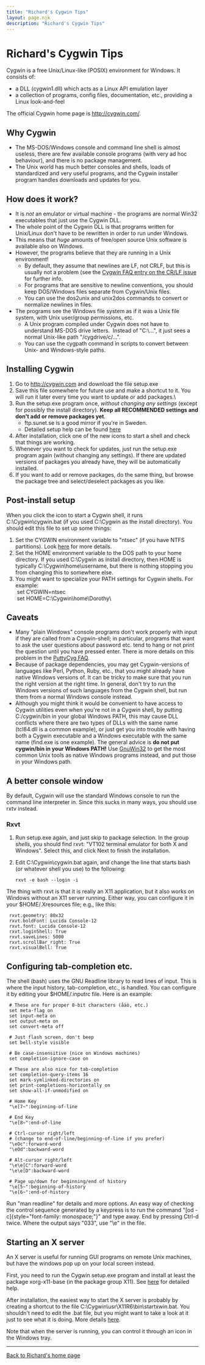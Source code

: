 ```yaml
---
title: "Richard's Cygwin Tips"
layout: page.njk
description: "Richard's Cygwin Tips"
---
```

# Richard\'s Cygwin Tips

Cygwin is a free Unix/Linux-like (POSIX) environment for Windows. It
consists of:

-   a DLL (cygwin1.dll) which acts as a Linux API emulation layer
-   a collection of programs, config files, documentation, etc.,
    providing a Linux look-and-feel

The official Cygwin home page is <http://cygwin.com/>.

## Why Cygwin

-   The MS-DOS/Windows console and command line shell is almost useless,
    there are few available console programs (with very ad hoc
    behaviour), and there is no package management.
-   The Unix world has much better consoles and shells, loads of
    standardized and very useful programs, and the Cygwin installer
    program handles downloads and updates for you.

## How does it work?

-   It is *not* an emulator or virtual machine - the programs are normal
    Win32 executables that just use the Cygwin DLL.
-   The whole point of the Cygwin DLL is that programs written for
    Unix/Linux don\'t have to be rewritten in order to run under
    Windows.
-   This means that *huge* amounts of free/open source Unix software is
    available also on Windows.
-   However, the programs believe that they are running in a Unix
    environment!
    -   By default, they assume that newlines are LF, not CRLF, but this
        is usually not a problem (see the [Cygwin FAQ entry on the CR/LF
        issue](http://cygwin.com/faq/faq-nochunks.html#faq.api.cr-lf)
        for further info.
    -   For programs that are sensitive to newline conventions, you
        should keep DOS/Windows files separate from Cygwin/Unix files.
    -   You can use the dos2unix and unix2dos commands to convert or
        normalize newlines in files.
-   The programs see the Windows file system as if it was a Unix file
    system, with Unix user/group permissions, etc.
    -   A Unix program compiled under Cygwin does not have to understand
        MS-DOS drive letters.  Instead of \"C:\\\...\", it just sees a
        normal Unix-like path \"/cygdrive/c/\...\".
    -   You can use the cygpath command in scripts to convert between
        Unix- and Windows-style paths.

## Installing Cygwin

1.  Go to <http://cygwin.com> and download the file setup.exe
2.  Save this file somewhere for future use and make a shortcut to it.
    You will run it later every time you want to update or add
    packages.\
3.  Run the setup.exe program once, *without changing any settings*
    (except for possibly the install directory). **Keep all RECOMMENDED
    settings and don\'t add or remove packages yet**.
    -   ftp.sunet.se is a good mirror if you\'re in Sweden.
    -   Detailed setup help can be found
        [here](http://cygwin.com/cygwin-ug-net/setup-net.html)
4.  After installation, click one of the new icons to start a shell and
    check that things are working.
5.  Whenever you want to check for updates, just run the setup.exe
    program again (without changing any settings). If there are updated
    versions of packages you already have, they will be automatically
    installed.
6.  If you want to add or remove packages, do the same thing, but browse
    the package tree and select/deselect packages as you like.

## Post-install setup

When you click the icon to start a Cygwin shell, it runs
C:\\Cygwin\\cygwin.bat (if you used C:\\Cygwin as the install
directory). You should edit this file to set up some things:

1.  Set the CYGWIN environment variable to \"ntsec\" (if you have NTFS
    partitions). Look
    [here](http://cygwin.com/cygwin-ug-net/using-cygwinenv.html) for
    more details.
2.  Set the HOME environment variable to the DOS path to your home
    directory. If you used C:\\Cygwin as install directory, then HOME is
    typically C:\\Cygwin\\home\\username, but there is nothing stopping
    you from changing this to somewhere else.
3.  You might want to specialize your PATH settings for Cygwin shells.
    For example:\
     set CYGWIN=ntsec\
     set HOME=C:\\Cygwin\\home\\Dorothy\

## Caveats

-   Many \"plain Windows\" console programs don\'t work properly with
    input if they are called from a Cygwin-shell; in particular,
    programs that want to ask the user questions about password etc.
    tend to hang or not print the question until you have pressed enter.
    There is more details on this problem in the [PuttyCyg
    FAQ](http://code.google.com/p/puttycyg/wiki/FAQ).
-   Because of package dependencies, you may get Cygwin-versions of
    languages like Perl, Python, Ruby, etc., that you might already have
    native Windows versions of. It can be tricky to make sure that you
    run the right version at the right time. In general, don\'t try to
    run the Windows versions of such languages from the Cygwin shell,
    but run them from a normal Windows console instead.
-   Although you might think it would be convenient to have access to
    Cygwin utilities even when you\'re not in a Cygwin shell, by putting
    C:/cygwin/bin in your global Windows PATH, this may cause DLL
    conflicts where there are two types of DLLs with the same name
    (tcl84.dll is a common example), or just get you into trouble with
    having both a Cygwin executable and a Windows executable with the
    same name (find.exe is one example). The general advice is **do not
    put cygwin/bin in your Windows PATH!** Use
    [GnuWin32](http://gnuwin32.sourceforge.net/) to get the most common
    Unix tools as native Windows programs instead, and put those in your
    Windows path.

## A better console window

By default, Cygwin will use the standard Windows console to run the
command line interpreter in. Since this sucks in many ways, you should
use rxtv instead.

### Rxvt

1.  Run setup.exe again, and just skip to package selection. In the
    group *shells*, you should find rxvt: \"VT102 terminal emulator for
    both X and Windows\". Select this, and click Next to finish the
    installation.

2.  Edit C:\\Cygwin\\cygwin.bat again, and change the line that starts
    bash (or whatever shell you use) to the following:

        rxvt -e bash --login -i

The thing with rxvt is that it is really an X11 application, but it also
works on Windows without an X11 server running. Either way, you can
configure it in your \$HOME/.Xresources file; e.g., like this:

     rxvt.geometry: 80x32
     rxvt.boldFont: Lucida Console-12
     rxvt.font: Lucida Console-12
     rxvt.loginShell: True
     rxvt.saveLines: 5000
     rxvt.scrollBar_right: True
     rxvt.visualBell: True

## Configuring tab-completion etc.

The shell (bash) uses the GNU Readline library to read lines of input.
This is where the input history, tab-completion, etc., is handled. You
can configure it by editing your \$HOME/.inputrc file. Here is an
example:

     # These are for proper 8-bit characters (åäö, etc.)
     set meta-flag on
     set input-meta on
     set output-meta on
     set convert-meta off

     # Just flash screen, don't beep
     set bell-style visible

     # Be case-insensitive (nice on Windows machines)
     set completion-ignore-case on

     # These are also nice for tab-completion
     set completion-query-items 16
     set mark-symlinked-directories on
     set print-completions-horizontally on
     set show-all-if-unmodified on

     # Home Key
     "\e[7~":beginning-of-line

     # End Key
     "\e[8~":end-of-line

     # Ctrl-cursor right/left
     # (change to end-of-line/beginning-of-line if you prefer)
     "\eOc":forward-word
     "\eOd":backward-word

     # Alt-cursor right/left
     "\e\e[C":forward-word
     "\e\e[D":backward-word

     # Page up/down for beginning/end of history
     "\e[5~":beginning-of-history
     "\e[6~":end-of-history

Run \"man readline\" for details and more options. An easy way of
checking the control sequence generated by a keypress is to run the
command \"[od -c]{style="font-family: monospace;"}\" and type away. End
by pressing Ctrl-d twice. Where the output says \"033\", use \"\\e\" in
the file.

## Starting an X server

An X server is useful for running GUI programs on remote Unix machines,
but have the windows pop up on your local screen instead.

First, you need to run the Cygwin setup.exe program and install at least
the package xorg-x11-base (in the package group X11). See
[here](http://x.cygwin.com/docs/ug/setup-cygwin-x-installing.html) for
detailed help.

After installation, the easiest way to start the X server is probably by
creating a shortcut to the file
C:\\Cygwin\\usr\\X11R6\\bin\\startxwin.bat. You shouldn\'t need to edit
the .bat file, but you might want to take a look at it just to see what
it is doing. More details
[here](http://x.cygwin.com/docs/ug/using.html).

Note that when the server is running, you can control it through an icon
in the Windows tray.

------------------------------------------------------------------------

[Back to Richard\'s home page](index.html)
